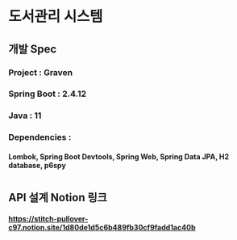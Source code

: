 # 도서관리 시스템
## 개발 Spec
### Project : Graven
### Spring Boot : 2.4.12
### Java : 11
### Dependencies : 
#### Lombok, Spring Boot Devtools, Spring Web, Spring Data JPA, H2 database, p6spy
#
## API 설계 Notion 링크
#### https://stitch-pullover-c97.notion.site/1d80de1d5c6b489fb30cf9fadd1ac40b
